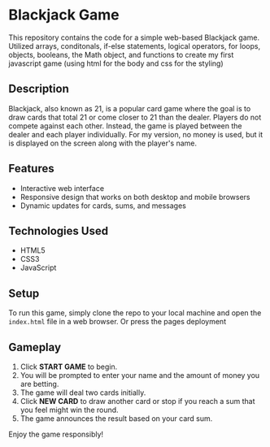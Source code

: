 
# Blackjack Game

This repository contains the code for a simple web-based Blackjack game. Utilized arrays, conditonals, if-else statements, logical operators, for loops, objects, booleans, the Math object, and functions to create my first javascript game (using html for the body and css for the styling)

## Description

Blackjack, also known as 21, is a popular card game where the goal is to draw cards that total 21 or come closer to 21 than the dealer. Players do not compete against each other. Instead, the game is played between the dealer and each player individually. For my version, no money is used, but it is displayed on the screen along with the player's name.

## Features

- Interactive web interface
- Responsive design that works on both desktop and mobile browsers
- Dynamic updates for cards, sums, and messages

## Technologies Used

- HTML5
- CSS3
- JavaScript

## Setup

To run this game, simply clone the repo to your local machine and open the `index.html` file in a web browser. Or press the pages deployment

## Gameplay

1. Click **START GAME** to begin.
2. You will be prompted to enter your name and the amount of money you are betting.
3. The game will deal two cards initially.
4. Click **NEW CARD** to draw another card or stop if you reach a sum that you feel might win the round.
5. The game announces the result based on your card sum.

Enjoy the game responsibly!


